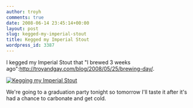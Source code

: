```yaml
---
author: troyh
comments: true
date: 2008-06-14 23:45:14+00:00
layout: post
slug: kegged-my-imperial-stout
title: Kegged my Imperial Stout
wordpress_id: 3387
---
```


I kegged my Imperial Stout that "I brewed 3 weeks ago":http://troyandgay.com/blog/2008/05/25/brewing-day/.

[![Kegging my Imperial Stout](http://farm4.static.flickr.com/3008/2578369401_8da824b177.jpg)](http://www.flickr.com/photos/troyh/2578369401/)

We're going to a graduation party tonight so tomorrow I'll taste it after it's had a chance to carbonate and get cold.
